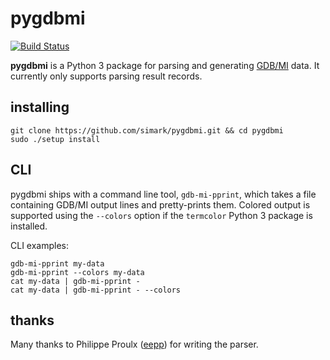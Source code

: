 pygdbmi
=======

[![Build Status](https://travis-ci.org/simark/pygdbmi.svg?branch=master)](https://travis-ci.org/simark/pygdbmi)

**pygdbmi** is a Python 3 package for parsing and generating
[GDB/MI](https://sourceware.org/gdb/onlinedocs/gdb/GDB_002fMI.html)
data. It currently only supports parsing result records.


installing
----------

    git clone https://github.com/simark/pygdbmi.git && cd pygdbmi
    sudo ./setup install


CLI
---

pygdbmi ships with a command line tool, `gdb-mi-pprint`, which takes
a file containing GDB/MI output lines and pretty-prints them. Colored
output is supported using the `--colors` option if the `termcolor`
Python 3 package is installed.

CLI examples:

    gdb-mi-pprint my-data
    gdb-mi-pprint --colors my-data
    cat my-data | gdb-mi-pprint -
    cat my-data | gdb-mi-pprint - --colors
    
thanks
------
Many thanks to Philippe Proulx ([eepp](https://github.com/eepp)) for writing the parser.
